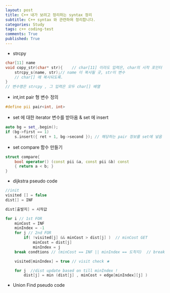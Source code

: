 ```yaml
---
layout: post
title: C++ 내가 보려고 정리하는 syntax 정리 
subtitle: C++ syntax 와 관련하여 정리합니다.
categories: Study
tags: c++ coding-test
comments: True
published: True
---
```


- strcpy 
```cpp 
char[11] name
void copy_str(char* str){    // char[11] 이라도 입력은, char의 시작 포인터 
    strcpy_s(name, str);// name 이 복사될 곳, str이 변수 
    // char[] 에 복사되도록.
}
// 변수명은 strcpy , 그 입력은 모두 char[] 배열
```

- int,int pair 형 변수 정의 
```cpp
#define pii pair<int, int> 
```

- set 에 대한 iterator 변수를 받아옴 & set 에 insert 
```cpp
auto bg = set_.begin(); 
if (bg->first == 1) 
    s.insert({ ret + 1, bg->second }); // 해당하는 pair 정보를 set에 넣음 
```

- set compare 함수 만들기 
```cpp
struct compare{
    bool operator() (const pii &a, const pii &b) const
    { return a < b; }
}
```

- dijkstra pseudo code <br>
```cpp 
//init
visited [] = false 
dist[] = INF 

dist[출발지] = 시작값 

for i // 1st FOR
    minCost = INF 
    minIndex = -1 
    for j // 2nd FOR
        if( !visited[j] && minCost > dist[j] )  // minCost GET
            minCost = dist[j] 
            minIndex = j 
    break condtions // (minCost == INF || minIndex == 도착지)  // break CONDITION

    visited[minIndex] = true // visit check ★

    for j  //dist update based on till minIndex !
        dist[j] = min (dist[j] , minCost + edge[minIndex][j] ) 
```

- Union Find pseudo code 

